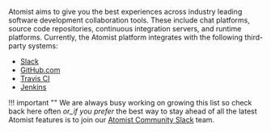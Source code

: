 Atomist aims to give you the best experiences across industry leading
software development collaboration tools.  These include chat
platforms, source code repositories, continuous integration servers,
and runtime platforms.  Currently, the Atomist platform integrates
with the following third-party systems:

-   [Slack](slack.md)
-   [GitHub.com](github.md)
-   [Travis CI](travis-ci.md)
-   [Jenkins](jenkins.md)

!!! important ""
    <span class="major-point">We are always busy working on growing this list so check
    back here often _or_if you prefer_ the best way to stay ahead of all the latest Atomist features
    is to join our [Atomist Community Slack][slack] team.</span>

[slack]: https://join.atomist.com/ (Atomist Community Slack)